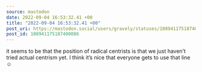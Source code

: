 ```yaml
---
source: mastodon
date: 2022-09-04 16:53:32.41 +00
title: "2022-09-04 16:53:32.41 +00"
post_uri: https://mastodon.social/users/gravely/statuses/108941175187400086
post_id: 108941175187400086
---
```

it seems to be that the position of radical centrists is that we just haven’t tried actual centrism yet. I think it’s nice that everyone gets to use that line ☺️


